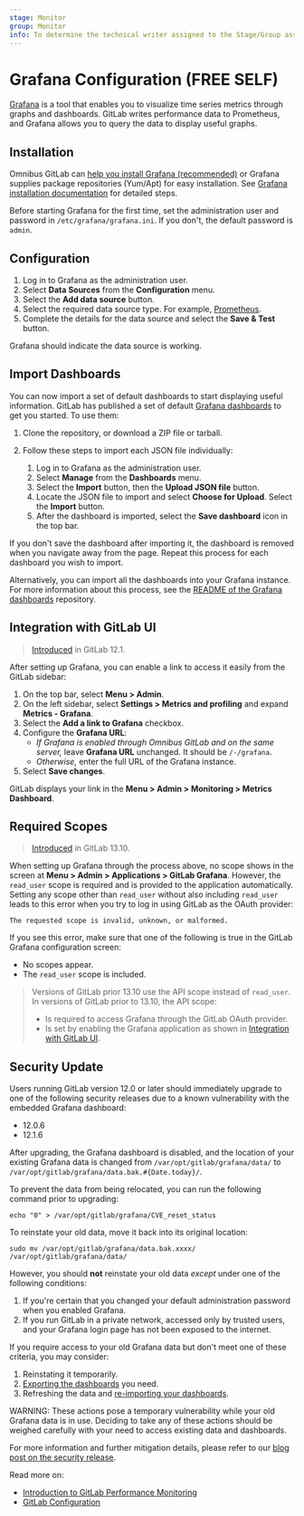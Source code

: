 ```yaml
---
stage: Monitor
group: Monitor
info: To determine the technical writer assigned to the Stage/Group associated with this page, see https://about.gitlab.com/handbook/engineering/ux/technical-writing/#assignments
---
```


# Grafana Configuration **(FREE SELF)**

[Grafana](https://grafana.com/) is a tool that enables you to visualize time
series metrics through graphs and dashboards. GitLab writes performance data to Prometheus,
and Grafana allows you to query the data to display useful graphs.

## Installation

Omnibus GitLab can [help you install Grafana (recommended)](https://docs.gitlab.com/omnibus/settings/grafana.html)
or Grafana supplies package repositories (Yum/Apt) for easy installation.
See [Grafana installation documentation](https://grafana.com/docs/grafana/latest/installation/)
for detailed steps.

Before starting Grafana for the first time, set the administration user
and password in `/etc/grafana/grafana.ini`. If you don't, the default password
is `admin`.

## Configuration

1. Log in to Grafana as the administration user.
1. Select **Data Sources** from the **Configuration** menu.
1. Select the **Add data source** button.
1. Select the required data source type. For example, [Prometheus](../prometheus/index.md#prometheus-as-a-grafana-data-source).
1. Complete the details for the data source and select the **Save & Test** button.

Grafana should indicate the data source is working.

## Import Dashboards

You can now import a set of default dashboards to start displaying useful information.
GitLab has published a set of default
[Grafana dashboards](https://gitlab.com/gitlab-org/grafana-dashboards) to get you started. To use
them:

1. Clone the repository, or download a ZIP file or tarball.
1. Follow these steps to import each JSON file individually:

   1. Log in to Grafana as the administration user.
   1. Select **Manage** from the **Dashboards** menu.
   1. Select the **Import** button, then the **Upload JSON file** button.
   1. Locate the JSON file to import and select **Choose for Upload**. Select the **Import** button.
   1. After the dashboard is imported, select the **Save dashboard** icon in the top bar.

If you don't save the dashboard after importing it, the dashboard is removed
when you navigate away from the page. Repeat this process for each dashboard you wish to import.

Alternatively, you can import all the dashboards into your Grafana
instance. For more information about this process, see the
[README of the Grafana dashboards](https://gitlab.com/gitlab-org/grafana-dashboards)
repository.

## Integration with GitLab UI

> [Introduced](https://gitlab.com/gitlab-org/gitlab-foss/-/issues/61005) in GitLab 12.1.

After setting up Grafana, you can enable a link to access it easily from the
GitLab sidebar:

1. On the top bar, select **Menu > Admin**.
1. On the left sidebar, select **Settings > Metrics and profiling**
   and expand **Metrics - Grafana**.
1. Select the **Add a link to Grafana** checkbox.
1. Configure the **Grafana URL**:
   - *If Grafana is enabled through Omnibus GitLab and on the same server,*
     leave **Grafana URL** unchanged. It should be `/-/grafana`.
   - *Otherwise,* enter the full URL of the Grafana instance.
1. Select **Save changes**.

GitLab displays your link in the **Menu > Admin > Monitoring > Metrics Dashboard**.

## Required Scopes

> [Introduced](https://gitlab.com/gitlab-org/omnibus-gitlab/-/issues/5822) in GitLab 13.10.

When setting up Grafana through the process above, no scope shows in the screen at
**Menu > Admin > Applications > GitLab Grafana**. However, the `read_user` scope is
required and is provided to the application automatically. Setting any scope other than
`read_user` without also including `read_user` leads to this error when you try to log in using
GitLab as the OAuth provider:

```plaintext
The requested scope is invalid, unknown, or malformed.
```

If you see this error, make sure that one of the following is true in the GitLab Grafana
configuration screen:

- No scopes appear.
- The `read_user` scope is included.

> Versions of GitLab prior 13.10 use the API scope instead of `read_user`. In versions of GitLab
> prior to 13.10, the API scope:
>
> - Is required to access Grafana through the GitLab OAuth provider.
> - Is set by enabling the Grafana application as shown in [Integration with GitLab UI](#integration-with-gitlab-ui).

## Security Update

Users running GitLab version 12.0 or later should immediately upgrade to one of the
following security releases due to a known vulnerability with the embedded Grafana dashboard:

- 12.0.6
- 12.1.6

After upgrading, the Grafana dashboard is disabled, and the location of your
existing Grafana data is changed from `/var/opt/gitlab/grafana/data/` to
`/var/opt/gitlab/grafana/data.bak.#{Date.today}/`.

To prevent the data from being relocated, you can run the following command prior to upgrading:

```shell
echo "0" > /var/opt/gitlab/grafana/CVE_reset_status
```

To reinstate your old data, move it back into its original location:

```shell
sudo mv /var/opt/gitlab/grafana/data.bak.xxxx/ /var/opt/gitlab/grafana/data/
```

However, you should **not** reinstate your old data _except_ under one of the following conditions:

1. If you're certain that you changed your default administration password when you enabled Grafana.
1. If you run GitLab in a private network, accessed only by trusted users, and your
   Grafana login page has not been exposed to the internet.

If you require access to your old Grafana data but don't meet one of these criteria, you may consider:

1. Reinstating it temporarily.
1. [Exporting the dashboards](https://grafana.com/docs/grafana/latest/reference/export_import/#exporting-a-dashboard) you need.
1. Refreshing the data and [re-importing your dashboards](https://grafana.com/docs/grafana/latest/reference/export_import/#importing-a-dashboard).

WARNING:
These actions pose a temporary vulnerability while your old Grafana data is in use.
Deciding to take any of these actions should be weighed carefully with your need to access
existing data and dashboards.

For more information and further mitigation details, please refer to our
[blog post on the security release](https://about.gitlab.com/releases/2019/08/12/critical-security-release-gitlab-12-dot-1-dot-6-released/).

Read more on:

- [Introduction to GitLab Performance Monitoring](index.md)
- [GitLab Configuration](gitlab_configuration.md)
